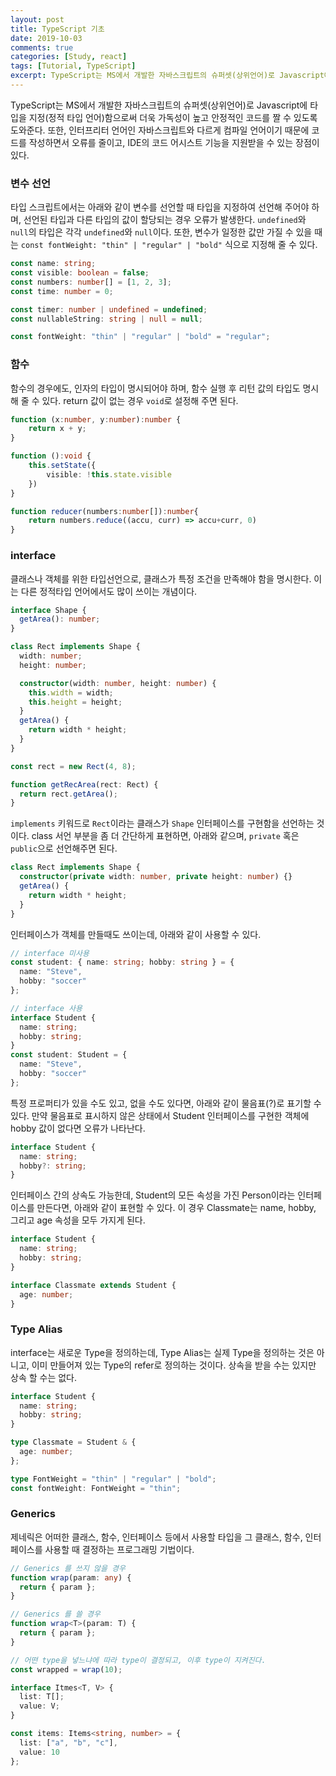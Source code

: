 ```yaml
---
layout: post
title: TypeScript 기초
date: 2019-10-03
comments: true
categories: [Study, react]
tags: [Tutorial, TypeScript]
excerpt: TypeScript는 MS에서 개발한 자바스크립트의 슈퍼셋(상위언어)로 Javascript에 타입을 지정함으로써 더욱 가독성이 높고 견고한 코드를 짤 수 있도록 도와준다.
---
```


TypeScript는 MS에서 개발한 자바스크립트의 슈퍼셋(상위언어)로 Javascript에 타입을 지정(정적 타입 언어)함으로써 더욱 가독성이 높고 안정적인 코드를 짤 수 있도록 도와준다. 또한, 인터프리터 언어인 자바스크립트와 다르게 컴파일 언어이기 때문에 코드를 작성하면서 오류를 줄이고, IDE의 코드 어시스트 기능을 지원받을 수 있는 장점이 있다.

### 변수 선언

타입 스크립트에서는 아래와 같이 변수를 선언할 때 타입을 지정하여 선언해 주어야 하며, 선언된 타입과 다른 타입의 값이 할당되는 경우 오류가 발생한다. `undefined`와 `null`의 타입은 각각 `undefined`와 `null`이다. 또한, 변수가 일정한 값만 가질 수 있을 때는 `const fontWeight: "thin" | "regular" | "bold"` 식으로 지정해 줄 수 있다.

```typescript
const name: string;
const visible: boolean = false;
const numbers: number[] = [1, 2, 3];
const time: number = 0;

const timer: number | undefined = undefined;
const nullableString: string | null = null;

const fontWeight: "thin" | "regular" | "bold" = "regular";
```

### 함수

함수의 경우에도, 인자의 타입이 명시되어야 하며, 함수 실행 후 리턴 값의 타입도 명시해 줄 수 있다. return 값이 없는 경우 `void`로 설정해 주면 된다.

```typescript
function (x:number, y:number):number {
    return x + y;
}

function ():void {
    this.setState({
        visible: !this.state.visible
    })
}

function reducer(numbers:number[]):number{
    return numbers.reduce((accu, curr) => accu+curr, 0)
}
```

### interface

클래스나 객체를 위한 타입선언으로, 클래스가 특정 조건을 만족해야 함을 명시한다. 이는 다른 정적타입 언어에서도 많이 쓰이는 개념이다.

```typescript
interface Shape {
  getArea(): number;
}

class Rect implements Shape {
  width: number;
  height: number;

  constructor(width: number, height: number) {
    this.width = width;
    this.height = height;
  }
  getArea() {
    return width * height;
  }
}

const rect = new Rect(4, 8);

function getRecArea(rect: Rect) {
  return rect.getArea();
}
```

`implements` 키워드로 `Rect`이라는 클래스가 `Shape` 인터페이스를 구현함을 선언하는 것이다.
class 서언 부분을 좀 더 간단하게 표현하면, 아래와 같으며, `private` 혹은 `public`으로 선언해주면 된다.

```typescript
class Rect implements Shape {
  constructor(private width: number, private height: number) {}
  getArea() {
    return width * height;
  }
}
```

인터페이스가 객체를 만들때도 쓰이는데, 아래와 같이 사용할 수 있다.

```typescript
// interface 미사용
const student: { name: string; hobby: string } = {
  name: "Steve",
  hobby: "soccer"
};

// interface 사용
interface Student {
  name: string;
  hobby: string;
}
const student: Student = {
  name: "Steve",
  hobby: "soccer"
};
```

특정 프로퍼티가 있을 수도 있고, 없을 수도 있다면, 아래와 같이 물음표(?)로 표기할 수 있다. 만약 물음표로 표시하지 않은 상태에서 Student 인터페이스를 구현한 객체에 hobby 값이 없다면 오류가 나타난다.

```typescript
interface Student {
  name: string;
  hobby?: string;
}
```

인터페이스 간의 상속도 가능한데, Student의 모든 속성을 가진 Person이라는 인터페이스를 만든다면, 아래와 같이 표현할 수 있다. 이 경우 Classmate는 name, hobby, 그리고 age 속성을 모두 가지게 된다.

```typescript
interface Student {
  name: string;
  hobby: string;
}

interface Classmate extends Student {
  age: number;
}
```

### Type Alias

interface는 새로운 Type을 정의하는데, Type Alias는 실제 Type을 정의하는 것은 아니고, 이미 만들어져 있는 Type의 refer로 정의하는 것이다. 상속을 받을 수는 있지만 상속 할 수는 없다.

```typescript
interface Student {
  name: string;
  hobby: string;
}

type Classmate = Student & {
  age: number;
};

type FontWeight = "thin" | "regular" | "bold";
const fontWeight: FontWeight = "thin";
```

### Generics

제네릭은 어떠한 클래스, 함수, 인터페이스 등에서 사용할 타입을 그 클래스, 함수, 인터페이스를 사용할 때 결정하는 프로그래밍 기법이다.

```typescript
// Generics 를 쓰지 않을 경우
function wrap(param: any) {
  return { param };
}

// Generics 를 쓸 경우
function wrap<T>(param: T) {
  return { param };
}

// 어떤 type을 넣느냐에 따라 type이 결정되고, 이후 type이 지켜진다.
const wrapped = wrap(10);

interface Itmes<T, V> {
  list: T[];
  value: V;
}

const items: Items<string, number> = {
  list: ["a", "b", "c"],
  value: 10
};
```
